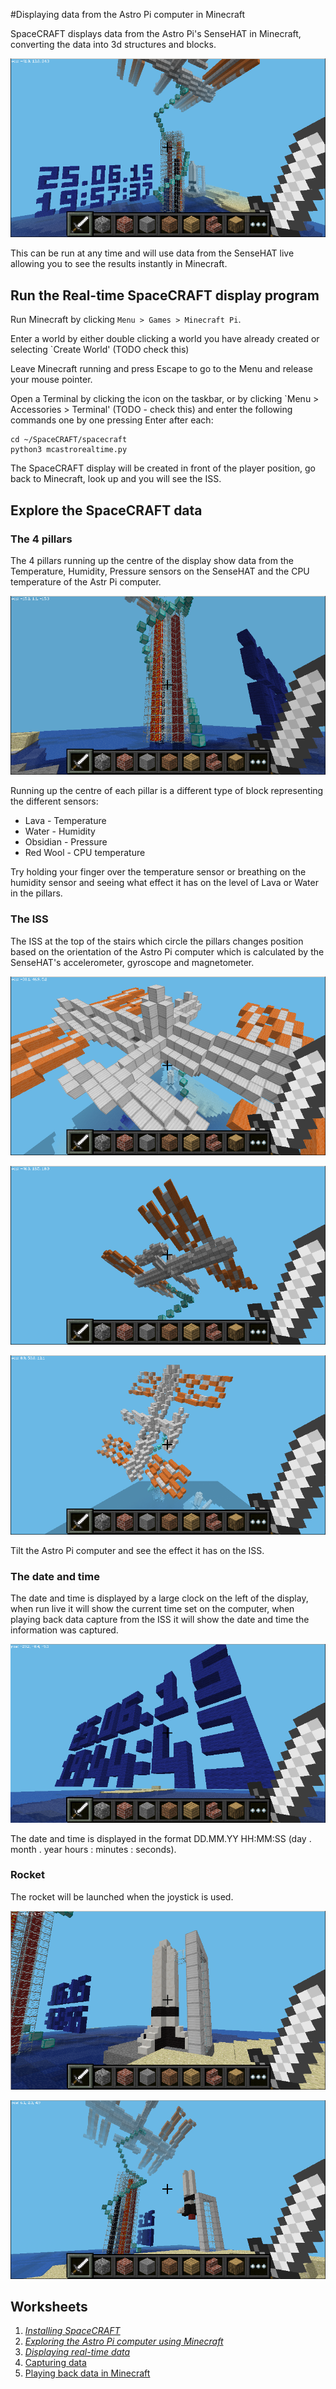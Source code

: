 #Displaying data from the Astro Pi computer in Minecraft

SpaceCRAFT displays data from the Astro Pi's SenseHAT in Minecraft, converting the data into 3d structures and blocks.

![SpaceCRAFT Display](../images/spacecraft3.png)

This can be run at any time and will use data from the SenseHAT live allowing you to see the results instantly in Minecraft.

## Run the Real-time SpaceCRAFT display program

Run Minecraft by clicking `Menu > Games > Minecraft Pi`.

Enter a world by either double clicking a world you have already created or selecting `Create World' (TODO check this)

Leave Minecraft running and press Escape to go to the Menu and release your mouse pointer.

Open a Terminal by clicking the icon on the taskbar, or by clicking `Menu > Accessories > Terminal' (TODO - check this) and enter the following commands one by one pressing Enter after each:

```
cd ~/SpaceCRAFT/spacecraft
python3 mcastrorealtime.py
```

The SpaceCRAFT display will be created in front of the player position, go back to Minecraft, look up and you will see the ISS.

## Explore the SpaceCRAFT data

### The 4 pillars

The 4 pillars running up the centre of the display show data from the Temperature, Humidity, Pressure sensors on the SenseHAT and the CPU temperature of the Astr Pi computer.

![SpaceCRAFT Display Pillars](../images/spacecraft5.png)

Running up the centre of each pillar is a different type of block representing the different sensors:
* Lava - Temperature
* Water - Humidity
* Obsidian - Pressure
* Red Wool - CPU temperature 

Try holding your finger over the temperature sensor or breathing on the humidity sensor and seeing what effect it has on the level of Lava or Water in the pillars.

### The ISS

The ISS at the top of the stairs which circle the pillars changes position based on the orientation of the Astro Pi computer which is calculated by the SenseHAT's accelerometer, gyroscope and magnetometer.

![SpaceCRAFT Display ISS](../images/spacecraft7.png)

![SpaceCRAFT Display ISS](../images/spacecraft2.png)

![SpaceCRAFT Display ISS](../images/spacecraft8.png)

Tilt the Astro Pi computer and see the effect it has on the ISS.

### The date and time

The date and time is displayed by a large clock on the left of the display, when run live it will show the current time set on the computer, when playing back data capture from the ISS it will show the date and time the information was captured.

![SpaceCRAFT Display Date and Time](../images/spacecraft10.png)

The date and time is displayed in the format DD.MM.YY HH:MM:SS (day . month . year  hours : minutes : seconds).

### Rocket

The rocket will be launched when the joystick is used.

![SpaceCRAFT Display Date and Time](../images/spacecraft4.png)

![SpaceCRAFT Display Date and Time](../images/spacecraft11.png)

## Worksheets
1. *[Installing SpaceCRAFT](installspacecraft.md)*
2. *[Exploring the Astro Pi computer using Minecraft](interactiveastropi.md)*
3. *[Displaying real-time data](displayingrealtimedata.md)*
4. [Capturing data](capturingdata.md)
5. [Playing back data in Minecraft](playbackdata.md)
